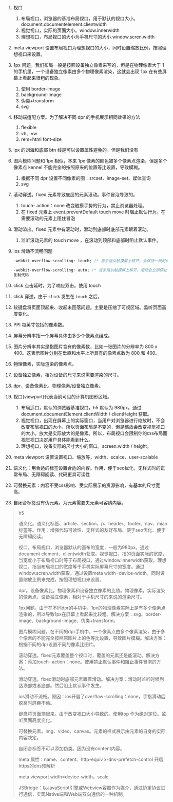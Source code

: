 1. 视口

   1. 布局视口，浏览器的基准布局视口，用于默认的视口大小。document.documentelement.clientwidth
   2. 视觉视口，实际的页面大小。window.innerwidth
   3. 理想视口，布局视口的大小为手机尺寸的大小.window.scren.width

2. meta viewport 设置布局视口为理想视口的大小，同时设置缩放比例，按照理想视口来设置。

3. 1px 问题。我们布局一般是按照设备独立像素来写的，但是在物理像素大于 1 的手机里，一个设备独立像素由多个物理像素渲染，这就会出现 1px 在有些屏幕上看起来很粗的现象。

   1. 使用 border-image
   2. background-image
   3. 伪类+transform
   4. svg

4. 移动端适配方案。为了解决不同 dpr 的手机展示相同效果的方法

   1. flexible
   2. vh、vw
   3. rem+html font-size

5. ipx 的刘海和底部 btn 线是可以设置属性避免的。但是我们没有

6. 图片模糊问题和 1px 相似，本来 1px 像素的颜色被多个像素点渲染，但是多个像素点 kennel 不能完全的按照原来的位置等比设置，导致模糊。

   1. 根据不同 dpr 设置不同像素的图：srcset、image-set、媒体查询
   2. svg

7. 滚动穿透。fixed 元素导致底层的元素滚动。事件冒泡导致的。

   1. touch- action：none 改变触摸手势的行为，禁止浏览器处理。
   2. 在 fixed 元素上 event.preventDefault touch move 时阻止默认行为。在需要滚动的元素上阻住冒泡

8. 滑动溢出。fixed 元素中有滚动时，滑动到底部时底部元素跟着滚动。

   1. 监听滚动元素的 touch move ，在滚动到顶部和底部时阻止默认事件。

9. ios 滑动不流畅问题

   ``` css
   -webkit-overflow-scrolling: touch; /* 当手指从触摸屏上移开，会保持一段时间的滚动 */

   -webkit-overflow-scrolling: auto; /* 当手指从触摸屏上移开，滚动会立即停止 */
   复制代码
   ```

10. click 点击延时，为了响应双击。使用 touch

11. click 穿透，由于 `click` 发生在 `touch` 之后。

12. 软键盘将页面顶起来、收起未回落问题。主要是压缩了可视区域。监听页面高度变化。

13. PPI 每英寸包括的像素数。

14. 屏幕分辨率指一个屏幕具体由多少个像素点组成。

15. 图片分辨率其实是指图片含有的像素数，比如一张图片的分辨率为 800 x 400。这表示图片分别在垂直和水平上所具有的像素点数为 800 和 400。

16. 物理像素，实际渲染的像素点。

17. 设备独立像素，相对设备的尺寸来说需要渲染的尺寸。

18. dpr，设备像素比。物理像素/设备独立像素。

19. 视口(viewport)代表当前可见的计算机图形区域。
    1. 布局适口，默认的浏览器基准视口，h5 默认为 980px。通过 document.documentElement.clientWidth / clientHeight 获取。
    2. 视觉视口，出现在屏幕上的实际窗口，当用户对浏览器进行缩放时，不会改变布局视口的大小，所以页面布局是不变的，但是缩放会改变视觉视口的大小。放大是实际放大的是像素。所以，布局视口会限制你的`CSS`布局而视觉视口决定用户具体能看到什么。
    3. 理想视口，设备实际的尺寸大小的窗口。screen.width / height。
    
20. meta viewport 设置设置视口、缩放等，width、scalce、user-scalable

21. 语义化：用合适的标签设置合适的内容。作用、便于seo优化，无样式时的正常布局、无障碍阅读、代码更具可读性

22. 可替换元素：内容不受css影响、受实际展示的资源影响，有基本的尺寸宽高。

20. 自闭合标签没有伪元素。为元素需要夫元素可容纳内容。

> h5
>
> 语义化。语义化标签、article、section、p、header、footer、nav、mian标签等。作用：增强代码可读性、无样式的友好布局、便于seo优化、便于无障碍阅读。
>
> 视口。布局视口，浏览器默认的画布的宽度，一般为980px。通过document element、clientwidth获取。视觉视口，指的页面实际的宽度，当宽度小于布局视口时等于布局视口，通过window.innerwidth获取。理想视口，指当布局视口的宽度等于手机实际屏幕尺寸的宽度。通过window.scren.width获取。通过设置meta width=device-width，同时设置缩放比例来完成，按照理想视口来设置。
>
> dpr。设备像素比。物理像素和设备独立像素的比值。物理像素，实际渲染的像素点，设备独立像素，相对于手机尺寸的来说的渲染尺寸。
>
> 1px问题。由于在不同dpr的手机中，1px的物理像素实际上是有多个像素点渲染的，所以导致1px在屏幕上看起来比较粗。解决方案：svg、border-image、background-image、伪类+transform。
>
> 图片模糊问题。在不同的dpr手机中，一个像素点由多个像素渲染，由于多个像素的不能完全按照原图片上的色等比设置，导致图片模糊。解决方案：根据不同的dpr设置不同的像素比图片。
>
> 滚动穿透。fixed元素覆盖整个视口时，覆盖的元素还是能滚动。解决方案：添加touch- action：none。使用禁止默认事件和阻止事件冒泡的方法。
>
> 滑动穿透。fixed滑动时底部元素跟着滑动。解决方案：滑动时监听时候到达顶部或者底部。然后阻止默认事件发生。
>
> ios滑动不流畅。原因：ios开启了overflow-scrolling：none，手指滑动后脱离时屏幕不动。
>
> 键盘将页面顶起来。由于改变视口大小导致的。使用top 作为绝对定位。监听页面高度变化。
>
> 可替换元素。img、video、canvas。元素的样式展示由元素的自身的实际内容决定。
>
> 自闭合标签不可以添加伪类。因为没有content内容。
>
> meta 属性：name、content、http-equiv x-dns-prefetch-control 开启https的dns预解析
>
> meta viewport width=device-width，scale
>
> JSBridge：以JavaScript引擎或Webview容器作为媒介，通过协定协议进行通信，实现Native端和Web端双向通信的一种机制。
